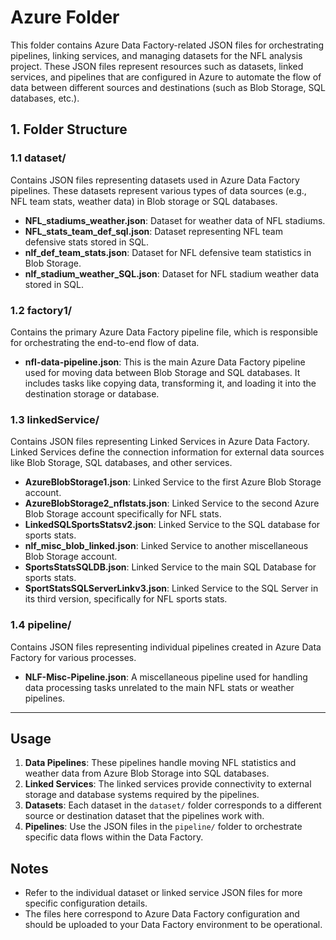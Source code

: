 # Azure Folder

This folder contains Azure Data Factory-related JSON files for orchestrating pipelines, linking services, and managing datasets for the NFL analysis project. These JSON files represent resources such as datasets, linked services, and pipelines that are configured in Azure to automate the flow of data between different sources and destinations (such as Blob Storage, SQL databases, etc.).

## 1. Folder Structure

### 1.1 **dataset/**
Contains JSON files representing datasets used in Azure Data Factory pipelines. These datasets represent various types of data sources (e.g., NFL team stats, weather data) in Blob storage or SQL databases.

- **NFL_stadiums_weather.json**: Dataset for weather data of NFL stadiums.
- **NFL_stats_team_def_sql.json**: Dataset representing NFL team defensive stats stored in SQL.
- **nlf_def_team_stats.json**: Dataset for NFL defensive team statistics in Blob Storage.
- **nlf_stadium_weather_SQL.json**: Dataset for NFL stadium weather data stored in SQL.

### 1.2 **factory1/**
Contains the primary Azure Data Factory pipeline file, which is responsible for orchestrating the end-to-end flow of data.

- **nfl-data-pipeline.json**: This is the main Azure Data Factory pipeline used for moving data between Blob Storage and SQL databases. It includes tasks like copying data, transforming it, and loading it into the destination storage or database.

### 1.3 **linkedService/**
Contains JSON files representing Linked Services in Azure Data Factory. Linked Services define the connection information for external data sources like Blob Storage, SQL databases, and other services.

- **AzureBlobStorage1.json**: Linked Service to the first Azure Blob Storage account.
- **AzureBlobStorage2_nflstats.json**: Linked Service to the second Azure Blob Storage account specifically for NFL stats.
- **LinkedSQLSportsStatsv2.json**: Linked Service to the SQL database for sports stats.
- **nlf_misc_blob_linked.json**: Linked Service to another miscellaneous Blob Storage account.
- **SportsStatsSQLDB.json**: Linked Service to the main SQL Database for sports stats.
- **SportStatsSQLServerLinkv3.json**: Linked Service to the SQL Server in its third version, specifically for NFL sports stats.

### 1.4 **pipeline/**
Contains JSON files representing individual pipelines created in Azure Data Factory for various processes.

- **NLF-Misc-Pipeline.json**: A miscellaneous pipeline used for handling data processing tasks unrelated to the main NFL stats or weather pipelines.

---

## Usage
1. **Data Pipelines**: These pipelines handle moving NFL statistics and weather data from Azure Blob Storage into SQL databases.
2. **Linked Services**: The linked services provide connectivity to external storage and database systems required by the pipelines.
3. **Datasets**: Each dataset in the `dataset/` folder corresponds to a different source or destination dataset that the pipelines work with.
4. **Pipelines**: Use the JSON files in the `pipeline/` folder to orchestrate specific data flows within the Data Factory.

## Notes
- Refer to the individual dataset or linked service JSON files for more specific configuration details.
- The files here correspond to Azure Data Factory configuration and should be uploaded to your Data Factory environment to be operational.
